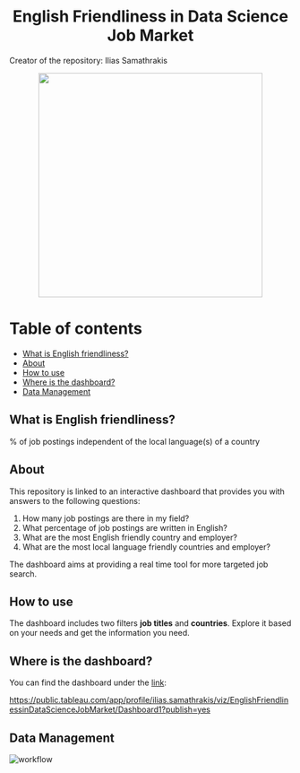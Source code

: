 <h1 align="center">English Friendliness in Data Science Job Market</h1>
Creator of the repository: Ilias Samathrakis

<p align="center">
  <img src="https://github.com/isamathr/english_friendliness_in_data_science_job_market/assets/134223309/de055211-856a-4abc-b3bd-e83a97317b2a" width="400">
</p>

# Table of contents

* [What is English friendliness?](#friendliness)
* [About](#about)
* [How to use](#howtouse)
* [Where is the dashboard?](#dashboard)
* [Data Management](#data)

## What is English friendliness? <a name="friendliness"></a>

% of job postings independent of the local language(s) of a country

## About <a name="about"></a>

This repository is linked to an interactive dashboard that provides you with answers to the following questions:

1. How many job postings are there in my field?
2. What percentage of job postings are written in English?
3. What are the most English friendly country and employer?
4. What are the most local language friendly countries and employer?

The dashboard aims at providing a real time tool for more targeted job search.

## How to use <a name="howtouse"></a>

The dashboard includes two filters **job titles** and **countries**. Explore it based on your needs and get the information you need.

## Where is the dashboard? <a name="dashboard"></a>

You can find the dashboard under the [link](https://public.tableau.com/app/profile/ilias.samathrakis/viz/EnglishFriendlinessinDataScienceJobMarket/Dashboard1?publish=yes):

https://public.tableau.com/app/profile/ilias.samathrakis/viz/EnglishFriendlinessinDataScienceJobMarket/Dashboard1?publish=yes

## Data Management <a name="data"></a>

![workflow](https://github.com/isamathr/english_friendliness_in_data_science_job_market/assets/134223309/c6ef0b71-62bf-4983-bf73-99b4b92ece2f)
